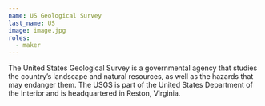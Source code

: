 ```yaml
---
name: US Geological Survey
last_name: US
image: image.jpg
roles:
  - maker
---
```

The United States Geological Survey is a governmental agency that studies the country’s landscape and natural resources, as well as the hazards that may endanger them. The USGS is part of the United States Department of the Interior and is headquartered in Reston, Virginia.
